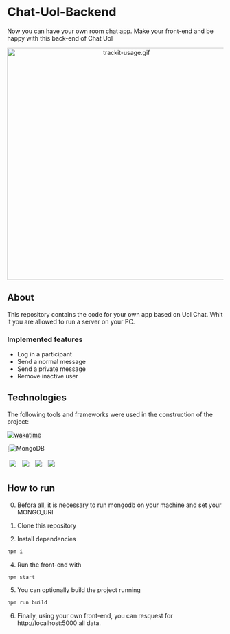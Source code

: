 # Chat-Uol-Backend

Now you can have your own room chat app. Make your front-end and be happy with this back-end of Chat Uol

<p align="center">
  <img src="./chat-uol-usage.gif" alt="trackit-usage.gif" height="540" />
</p>

## About

This repository contains the code for your own app based on Uol Chat. Whit it you are allowed to run a server on your PC.

### Implemented features

- Log in a participant
- Send a normal message
- Send a private message
- Remove inactive user

## Technologies
The following tools and frameworks were used in the construction of the project:<br>

  [![wakatime](https://wakatime.com/badge/user/75b063fd-fc90-4981-92ec-8042466ed674/project/ad71c2d0-aa7e-4b11-80a5-a23e8c1029ff.svg)](https://wakatime.com/@vitorcarneiro/projects/utphnbpogn?start=2022-01-23&end=2022-01-29)

  [![MongoDB](https://img.shields.io/badge/MongoDB-%234ea94b.svg?style=for-the-badge&logo=mongodb&logoColor=white)

<p>
  <img style='margin: 5px;' src='https://img.shields.io/badge/back-end%20-%2320232a.svg?&style=flat&color=informational'> 
  <img style='margin: 5px;' src='https://img.shields.io/badge/express%20-%2320232a.svg?&style=flat&color=informational'>
  <img style='margin: 5px;' src='https://img.shields.io/badge/cors%20-%2320232a.svg?&style=flat&color=informational'>
  <img style='margin: 5px;' src='https://img.shields.io/badge/joi%20-%2320232a.svg?&style=flat&color=informational'>
</p>

## How to run

0. Befora all, it is necessary to run mongodb on your machine and set your MONGO_URI


1. Clone this repository
2. Install dependencies
```bash
npm i
```
4. Run the front-end with
```bash
npm start
```
5. You can optionally build the project running
```bash
npm run build
```
6. Finally, using your own front-end, you can resquest for http://localhost:5000 all data.